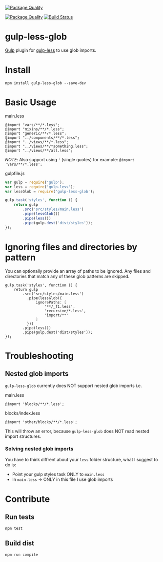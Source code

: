 [![Package Quality](http://npm.packagequality.com/badge/gulp-less-glob.png)](http://packagequality.com/#?package=gulp-less-glob)

[![Package Quality](http://npm.packagequality.com/shield/gulp-less-glob.svg)](http://packagequality.com/#?package=gulp-less-glob)  [![Build Status](https://travis-ci.org/yarkovaleksei/gulp-less-glob.svg?branch=master)](https://travis-ci.org/yarkovaleksei/gulp-less-glob)

# gulp-less-glob

[Gulp](http://gulpjs.com/) plugin for [gulp-less](https://github.com/plus3network/gulp-less) to use glob imports.

# Install

```
npm install gulp-less-glob --save-dev
```

# Basic Usage

main.less

```less
@import "vars/**/*.less";
@import "mixins/**/*.less";
@import "generic/**/*.less";
@import "../components/**/*.less";
@import "../views/**/*.less";
@import "../views/**/*something.less";
@import "../views/**/all.less";
```

*NOTE*: Also support using `'` (single quotes) for example: `@import 'vars/**/*.less';`

gulpfile.js

```javascript
var gulp = require('gulp');
var less = require('gulp-less');
var lessGlob = require('gulp-less-glob');

gulp.task('styles', function () {
    return gulp
        .src('src/styles/main.less')
        .pipe(lessGlob())
        .pipe(less())
        .pipe(gulp.dest('dist/styles'));
});
```

# Ignoring files and directories by pattern

You can optionally provide an array of paths to be ignored. Any files and directories that match any of these glob patterns are skipped.

```
gulp.task('styles', function () {
    return gulp
        .src('src/styles/main.less')
          .pipe(lessGlob({
              ignorePaths: [
                  '**/_f1.less',
                  'recursive/*.less',
                  'import/**'
              ]
          }))
        .pipe(less())
        .pipe(gulp.dest('dist/styles'));
});
```

# Troubleshooting

## Nested glob imports

`gulp-less-glob` currently does NOT support nested glob imports i.e.

main.less
```less
@import 'blocks/**/*.less';
```

blocks/index.less
```less
@import 'other/blocks/**/*.less';
```

This will throw an error, because `gulp-less-glob` does NOT read nested import structures.

### Solving nested glob imports

You have to think diffrent about your `less` folder structure, what I suggest to do is:

* Point your gulp styles task ONLY to `main.less`
* In `main.less` -> ONLY in this file I use glob imports

# Contribute

## Run tests
```
npm test
```
## Build dist
```
npm run compile
```

